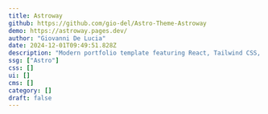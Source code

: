 ```yaml
---
title: Astroway
github: https://github.com/gio-del/Astro-Theme-Astroway
demo: https://astroway.pages.dev/
author: "Giovanni De Lucia"
date: 2024-12-01T09:49:51.828Z
description: "Modern portfolio template featuring React, Tailwind CSS, and Astro for a smooth and responsive showcase of your projects and ideas."
ssg: ["Astro"]
css: []
ui: []
cms: []
category: []
draft: false
---
```

